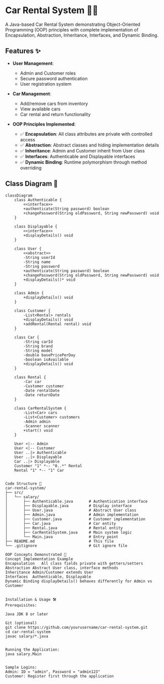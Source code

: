 # Car Rental System 🚗💨

A Java-based Car Rental System demonstrating Object-Oriented Programming (OOP) principles with complete implementation of Encapsulation, Abstraction, Inheritance, Interfaces, and Dynamic Binding.

## Features ✨

- **User Management**:
  - Admin and Customer roles
  - Secure password authentication
  - User registration system

- **Car Management**:
  - Add/remove cars from inventory
  - View available cars
  - Car rental and return functionality

- **OOP Principles Implemented**:
  - ✅ **Encapsulation**: All class attributes are private with controlled access
  - ✅ **Abstraction**: Abstract classes and hiding implementation details
  - ✅ **Inheritance**: Admin and Customer inherit from User class
  - ✅ **Interfaces**: Authenticable and Displayable interfaces
  - ✅ **Dynamic Binding**: Runtime polymorphism through method overriding

## Class Diagram 📐

```mermaid
classDiagram
    class Authenticable {
        <<interface>>
        +authenticate(String password) boolean
        +changePassword(String oldPassword, String newPassword) void
    }

    class Displayable {
        <<interface>>
        +displayDetails() void
    }

    class User {
        <<abstract>>
        -String userId
        -String name
        -String password
        +authenticate(String password) boolean
        +changePassword(String oldPassword, String newPassword) void
        +displayDetails()* void
    }

    class Admin {
        +displayDetails() void
    }

    class Customer {
        -List<Rental> rentals
        +displayDetails() void
        +addRental(Rental rental) void
    }

    class Car {
        -String carId
        -String brand
        -String model
        -double basePricePerDay
        -boolean isAvailable
        +displayDetails() void
    }

    class Rental {
        -Car car
        -Customer customer
        -Date rentalDate
        -Date returnDate
    }

    class CarRentalSystem {
        -List<Car> cars
        -List<Customer> customers
        -Admin admin
        -Scanner scanner
        +start() void
    }

    User <|-- Admin
    User <|-- Customer
    User ..|> Authenticable
    User ..|> Displayable
    Car ..|> Displayable
    Customer "1" *-- "0..*" Rental
    Rental "1" *-- "1" Car


Code Structure 📂
car-rental-system/
├── src/
│   └── salary/
│       ├── Authenticable.java       # Authentication interface
│       ├── Displayable.java         # Display interface
│       ├── User.java                # Abstract User class
│       ├── Admin.java               # Admin implementation
│       ├── Customer.java            # Customer implementation
│       ├── Car.java                 # Car entity
│       ├── Rental.java              # Rental entity
│       ├── CarRentalSystem.java     # Main system logic
│       └── Main.java                # Entry point
├── README.md                        # This file
└── .gitignore                       # Git ignore file

OOP Concepts Demonstrated 🧠
Concept	Implementation Example
Encapsulation	All class fields private with getters/setters
Abstraction	Abstract User class, interface methods
Inheritance	Admin/Customer extends User
Interfaces	Authenticable, Displayable
Dynamic Binding	displayDetails() behaves differently for Admin vs Customer


Installation & Usage 🛠️
Prerequisites:

Java JDK 8 or later

Git (optional)
git clone https://github.com/yourusername/car-rental-system.git
cd car-rental-system
javac salary/*.java


Running the Application:
java salary.Main


Sample Logins:
Admin: ID = "admin", Password = "admin123"
Customer: Register first through the application

